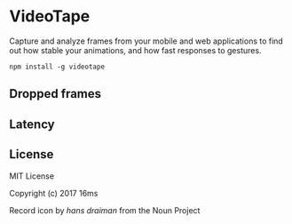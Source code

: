 # VideoTape

Capture and analyze frames from your mobile and web applications to find out how stable your animations, and how fast responses to gestures.

```
npm install -g videotape
```

## Dropped frames

## Latency

## License

MIT License

Copyright (c) 2017 16ms

Record icon by _hans draiman_ from the Noun Project
